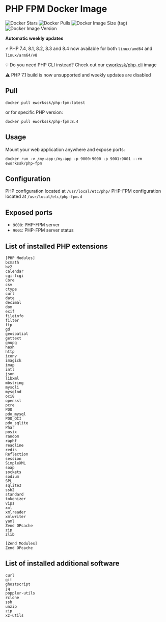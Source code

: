 # PHP FPM Docker Image

![Docker Stars](https://img.shields.io/docker/stars/eworkssk/php-fpm?style=for-the-badge)
![Docker Pulls](https://img.shields.io/docker/pulls/eworkssk/php-fpm?style=for-the-badge)
![Docker Image Size (tag)](https://img.shields.io/docker/image-size/eworkssk/php-fpm/8.4?style=for-the-badge)
![Docker Image Version](https://img.shields.io/docker/v/eworkssk/php-fpm/8.4?label=PHP%20Version&style=for-the-badge)

**Automatic weekly updates**

⚡ PHP 7.4, 8.1, 8.2, 8.3 and 8.4 now available for both `linux/amd64` and `linux/arm64/v8`

💡 Do you need PHP CLI instead? Check out our [eworkssk/php-cli](https://github.com/Eworkssk/docker-php-cli) image

⚠️ PHP 7.1 build is now unsupported and weekly updates are disabled

## Pull
```
docker pull eworkssk/php-fpm:latest
```
or for specific PHP version:
```
docker pull eworkssk/php-fpm:8.4
```

## Usage
Mount your web application anywhere and expose ports:
```
docker run -v /my-app:/my-app -p 9000:9000 -p 9001:9001 --rm eworkssk/php-fpm
```

## Configuration
PHP configuration located at `/usr/local/etc/php/`
PHP-FPM configuration located at `/usr/local/etc/php-fpm.d`

## Exposed ports
- `9000`: PHP-FPM server
- `9001`: PHP-FPM server status

## List of installed PHP extensions
```
[PHP Modules]
bcmath
bz2
calendar
cgi-fcgi
Core
csv
ctype
curl
date
decimal
dom
exif
fileinfo
filter
ftp
gd
geospatial
gettext
gnupg
hash
http
iconv
imagick
imap
intl
json
libxml
mbstring
mysqli
mysqlnd
oci8
openssl
pcre
PDO
pdo_mysql
PDO_OCI
pdo_sqlite
Phar
posix
random
raphf
readline
redis
Reflection
session
SimpleXML
soap
sockets
sodium
SPL
sqlite3
ssh2
standard
tokenizer
vips
xml
xmlreader
xmlwriter
yaml
Zend OPcache
zip
zlib

[Zend Modules]
Zend OPcache
```

## List of installed additional software
```
curl
git
ghostscript
jq
poppler-utils
rclone
ssh
unzip
zip
xz-utils
```

